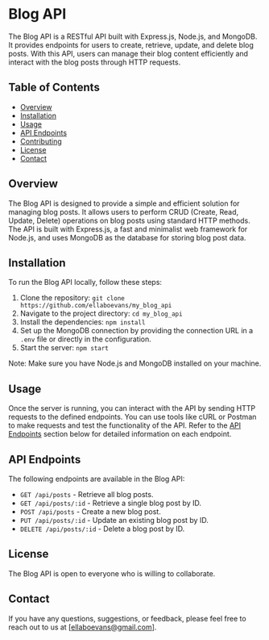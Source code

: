 # Blog API

The Blog API is a RESTful API built with Express.js, Node.js, and MongoDB. It provides endpoints for users to create, retrieve, update, and delete blog posts. With this API, users can manage their blog content efficiently and interact with the blog posts through HTTP requests.

## Table of Contents

- [Overview](#overview)
- [Installation](#installation)
- [Usage](#usage)
- [API Endpoints](#api-endpoints)
- [Contributing](#contributing)
- [License](#license)
- [Contact](#contact)

## Overview

The Blog API is designed to provide a simple and efficient solution for managing blog posts. It allows users to perform CRUD (Create, Read, Update, Delete) operations on blog posts using standard HTTP methods. The API is built with Express.js, a fast and minimalist web framework for Node.js, and uses MongoDB as the database for storing blog post data.

## Installation

To run the Blog API locally, follow these steps:

1. Clone the repository: `git clone https://github.com/ellaboevans/my_blog_api`
2. Navigate to the project directory: `cd my_blog_api`
3. Install the dependencies: `npm install`
4. Set up the MongoDB connection by providing the connection URL in a `.env` file or directly in the configuration.
5. Start the server: `npm start`

Note: Make sure you have Node.js and MongoDB installed on your machine.

## Usage

Once the server is running, you can interact with the API by sending HTTP requests to the defined endpoints. You can use tools like cURL or Postman to make requests and test the functionality of the API. Refer to the [API Endpoints](#api-endpoints) section below for detailed information on each endpoint.

## API Endpoints

The following endpoints are available in the Blog API:

- `GET /api/posts` - Retrieve all blog posts.
- `GET /api/posts/:id` - Retrieve a single blog post by ID.
- `POST /api/posts` - Create a new blog post.
- `PUT /api/posts/:id` - Update an existing blog post by ID.
- `DELETE /api/posts/:id` - Delete a blog post by ID.


## License

The Blog API is open to everyone who is willing to collaborate.

## Contact

If you have any questions, suggestions, or feedback, please feel free to reach out to us at [ellaboevans@gmail.com].
